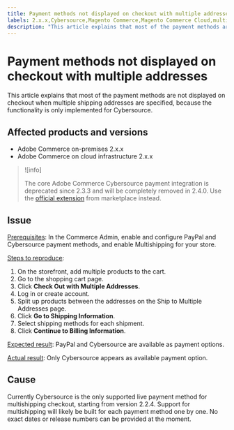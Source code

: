 ```yaml
---
title: Payment methods not displayed on checkout with multiple addresses
labels: 2.x.x,Cybersource,Magento Commerce,Magento Commerce Cloud,multishipping,payments,troubleshooting,Adobe Commerce,cloud infrastructure,on-premises
description: "This article explains that most of the payment methods are not displayed on checkout when multiple shipping addresses are specified, because the functionality is only implemented for Cybersource."
---
```


# Payment methods not displayed on checkout with multiple addresses

This article explains that most of the payment methods are not displayed on checkout when multiple shipping addresses are specified, because the functionality is only implemented for Cybersource.

## Affected products and versions

* Adobe Commerce on-premises 2.x.x
* Adobe Commerce on cloud infrastructure 2.x.x

>![info]
>
>The core Adobe Commerce Cybersource payment integration is deprecated since 2.3.3 and will be completely removed in 2.4.0. Use the [official extension](https://marketplace.magento.com/cybersource-global-payment-management.html) from marketplace instead.

## Issue

<ins>Prerequisites</ins>: In the Commerce Admin, enable and configure PayPal and Cybersource payment methods, and enable Multishipping for your store.

<ins>Steps to reproduce</ins>:

1. On the storefront, add multiple products to the cart.
1. Go to the shopping cart page.
1. Click **Check Out with Multiple Addresses**.
1. Log in or create account.
1. Split up products between the addresses on the Ship to Multiple Addresses page.
1. Click **Go to Shipping Information**.
1. Select shipping methods for each shipment.
1. Click **Continue to Billing Information**.

<ins>Expected result</ins>: PayPal and Cybersource are available as payment options.

<ins>Actual result</ins>: Only Cybersource appears as available payment option.

## Cause

Currently Cybersource is the only supported live payment method for multishipping checkout, starting from version 2.2.4. Support for multishipping will likely be built for each payment method one by one. No exact dates or release numbers can be provided at the moment.